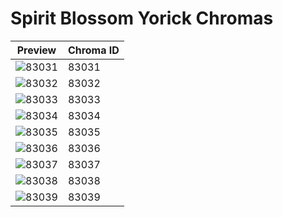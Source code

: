 # Spirit Blossom Yorick Chromas

| Preview | Chroma ID |
|---------|-----------|
| ![83031](https://raw.communitydragon.org/latest/plugins/rcp-be-lol-game-data/global/default/v1/champion-chroma-images/83/83031.png) | 83031 |
| ![83032](https://raw.communitydragon.org/latest/plugins/rcp-be-lol-game-data/global/default/v1/champion-chroma-images/83/83032.png) | 83032 |
| ![83033](https://raw.communitydragon.org/latest/plugins/rcp-be-lol-game-data/global/default/v1/champion-chroma-images/83/83033.png) | 83033 |
| ![83034](https://raw.communitydragon.org/latest/plugins/rcp-be-lol-game-data/global/default/v1/champion-chroma-images/83/83034.png) | 83034 |
| ![83035](https://raw.communitydragon.org/latest/plugins/rcp-be-lol-game-data/global/default/v1/champion-chroma-images/83/83035.png) | 83035 |
| ![83036](https://raw.communitydragon.org/latest/plugins/rcp-be-lol-game-data/global/default/v1/champion-chroma-images/83/83036.png) | 83036 |
| ![83037](https://raw.communitydragon.org/latest/plugins/rcp-be-lol-game-data/global/default/v1/champion-chroma-images/83/83037.png) | 83037 |
| ![83038](https://raw.communitydragon.org/latest/plugins/rcp-be-lol-game-data/global/default/v1/champion-chroma-images/83/83038.png) | 83038 |
| ![83039](https://raw.communitydragon.org/latest/plugins/rcp-be-lol-game-data/global/default/v1/champion-chroma-images/83/83039.png) | 83039 |